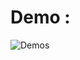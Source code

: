 
# Demo : 

![Demos](https://github.com/Prathyusha-Guduru/Data/blob/master/Facial%20Landmarking.gif)
